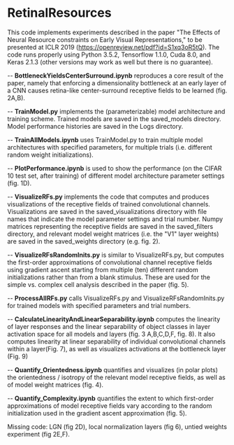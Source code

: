 # RetinalResources

This code implements experiments described in the paper "The Effects of Neural Resource constraints on Early Visual Representations," to be presented at ICLR 2019 (https://openreview.net/pdf?id=S1xq3oR5tQ). The code runs properly using Python 3.5.2, Tensorflow 1.1.0, Cuda 8.0, and Keras 2.1.3 (other versions may work as well but there is no guarantee).

-- **BottleneckYieldsCenterSurround.ipynb** reproduces a core result of the paper, namely that enforcing a dimensionality bottleneck at an early layer of a CNN causes retina-like center-surround receptive fields to be learned (fig. 2A,B).

-- **TrainModel.py** implements the (parameterizable) model architecture and training scheme.   Trained models are saved in the saved_models directory.  Model performance histories are saved in the Logs directory.

-- **TrainAllModels.ipynb** uses TrainModel.py to train multiple model architectures with specified parameters, for multiple trials (i.e. different random weight initializations).

-- **PlotPerformance.ipynb** is used to show the performance (on the CIFAR 10 test set, after training) of different model architecture parameter settings (fig. 1D).

-- **VisualizeRFs.py** implements the code that computes and produces visualizations of the receptive fields of trained convolutional channels.  Visualizations are saved in the saved_visualizations directory with file names that indicate the model parameter settings and trial number.  Numpy matrices representing the receptive fields are saved in the saved_filters directory, and relevant model weight matrices (i.e. the "V1" layer weights) are saved in the saved_weights directory (e.g. fig. 2).

-- **VisualizeRFsRandomInits.py** is similar to VisualizeRFs.py, but computes the first-order approximations of convolutional channel receptive fields using gradient ascent starting from multiple (ten) different random initializations rather than from a blank stimulus.  These are used for the simple vs. complex cell analysis described in the paper (fig. 5).

-- **ProcessAllRFs.py** calls VisualizeRFs.py and VisualizeRFsRandomInits.py for trained models with specified parameters and trial numbers.

-- **CalculateLinearityAndLinearSeparability.ipynb** computes the linearity of layer responses and the linear separability of object classes in layer activation space for all models and layers (fig. 3 A,B,C,D,F, fig. 8). It also computes linearity at linear separability of individual convolutional channels within a layer(Fig. 7), as well as visualizes activations at the bottleneck layer (Fig. 9)  

-- **Quantify_Orientedness.ipynb** quantifies and visualizes (in polar plots) the orientedness / isotropy of the relevant model receptive fields, as well as of model weight matrices (fig. 4).

-- **Quantify_Complexity.ipynb** quantifies the extent to which first-order approximations of model receptive fields vary according to the random initialization used in the gradient ascent approximation (fig. 5).


Missing code: LGN (fig 2D), local normalization layers (fig 6), untied weights experiment (fig 2E,F).
